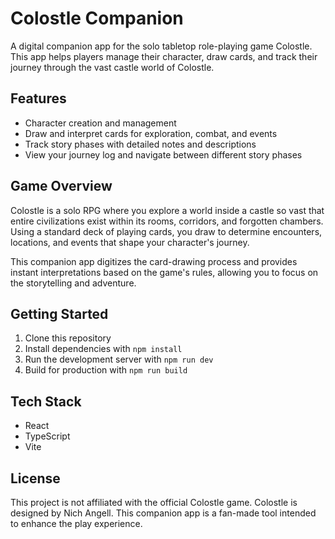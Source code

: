 # Colostle Companion

A digital companion app for the solo tabletop role-playing game Colostle. This app helps players manage their character, draw cards, and track their journey through the vast castle world of Colostle.

## Features

- Character creation and management
- Draw and interpret cards for exploration, combat, and events
- Track story phases with detailed notes and descriptions
- View your journey log and navigate between different story phases

## Game Overview

Colostle is a solo RPG where you explore a world inside a castle so vast that entire civilizations exist within its rooms, corridors, and forgotten chambers. Using a standard deck of playing cards, you draw to determine encounters, locations, and events that shape your character's journey.

This companion app digitizes the card-drawing process and provides instant interpretations based on the game's rules, allowing you to focus on the storytelling and adventure.

## Getting Started

1. Clone this repository
2. Install dependencies with `npm install`
3. Run the development server with `npm run dev`
4. Build for production with `npm run build`

## Tech Stack

- React
- TypeScript
- Vite

## License

This project is not affiliated with the official Colostle game. Colostle is designed by Nich Angell.
This companion app is a fan-made tool intended to enhance the play experience.
